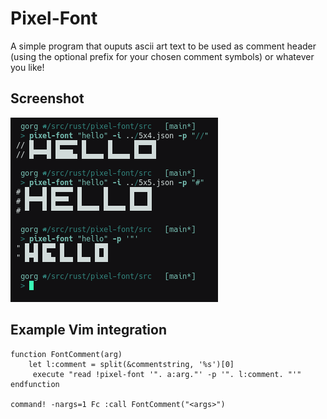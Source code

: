 
# Pixel-Font
A simple program that ouputs ascii art text to be used as comment header (using the optional prefix for your chosen comment symbols) or whatever you like!

## Screenshot
<img src="screenshots/example.png">

## Example Vim integration
```
function FontComment(arg)
    let l:comment = split(&commentstring, '%s')[0]
     execute "read !pixel-font '". a:arg."' -p '". l:comment. "'"
endfunction

command! -nargs=1 Fc :call FontComment("<args>")
```
